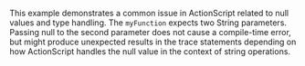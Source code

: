 This example demonstrates a common issue in ActionScript related to null values and type handling.  The `myFunction` expects two String parameters. Passing null to the second parameter does not cause a compile-time error, but might produce unexpected results in the trace statements depending on how ActionScript handles the null value in the context of string operations.